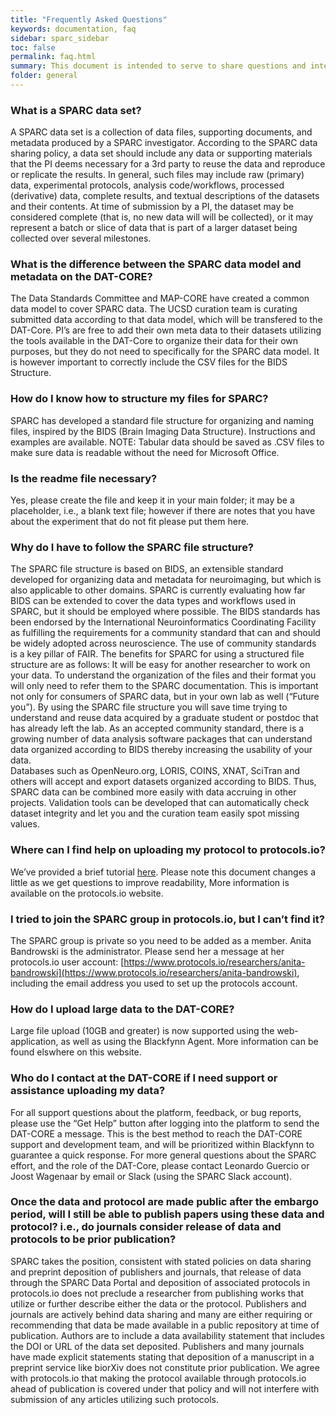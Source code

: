 ```yaml
---
title: "Frequently Asked Questions"
keywords: documentation, faq
sidebar: sparc_sidebar
toc: false
permalink: faq.html
summary: This document is intended to serve to share questions and interactions between the cores and users that may serve as FAQs
folder: general
---
```


### What is a SPARC data set?
A SPARC data set is a collection of data files, supporting documents, and metadata produced by a SPARC investigator.  According to the SPARC data sharing policy, a data set should include any data or supporting materials that the PI deems necessary for a 3rd party to reuse the data and reproduce or replicate the results. In general, such files may include raw (primary) data, experimental protocols, analysis code/workflows, processed (derivative) data, complete results, and textual descriptions of the datasets and their contents.  At time of submission by a PI, the dataset may be considered complete (that is, no new data will will be collected), or it may represent a batch or slice of data that is part of a larger dataset being collected over several milestones.

### What is the difference between the SPARC data model and metadata on the DAT-CORE? 
The Data Standards Committee and MAP-CORE have created a common data model to cover SPARC data. The UCSD curation team is curating submitted data according to that data model, which will be transfered to the DAT-Core.  PI’s are free to add their own meta data to their datasets utilizing the tools available in the DAT-Core to organize their data for their own purposes, but they do not need to specifically for the SPARC data model. It is however important to correctly include the CSV files for the BIDS Structure.

### How do I know how to structure my files for SPARC?
SPARC has developed a standard file structure for organizing and naming files, inspired by the BIDS (Brain Imaging Data Structure).  Instructions and examples are available. NOTE: Tabular data should be saved as .CSV files to make sure data is readable without the need for Microsoft Office.

### Is the readme file necessary?
Yes, please create the file and keep it in your main folder; it may be a placeholder, i.e., a blank text file; however if there are notes that you have about the experiment that do not fit please put them here.

### Why do I have to follow the SPARC file structure?
The SPARC file structure is based on BIDS, an extensible standard developed for organizing data and metadata for neuroimaging, but which is also applicable to other domains.  SPARC is currently evaluating how far BIDS can be extended to cover the data types and workflows used in SPARC, but it should be employed where possible.  The BIDS standards has been endorsed by the International Neuroinformatics Coordinating Facility as fulfilling the requirements for a community standard that can and should be widely adopted across neuroscience.  The use of community standards is a key pillar of FAIR.  The benefits for SPARC for using a structured file structure are as follows:
It will be easy for another researcher to work on your data. To understand the organization of the files and their format you will only need to refer them to the SPARC documentation. This is important not only for consumers of SPARC data, but in your own lab as well (“Future you”).  By using the SPARC file structure you will save time trying to understand and reuse data acquired by a graduate student or postdoc that has already left the lab.
As an accepted community standard, there is a growing number of data analysis software packages that can understand data organized according to BIDS thereby increasing the usability of your data.  
Databases such as OpenNeuro.org, LORIS, COINS, XNAT, SciTran and others will accept and export datasets organized according to BIDS. Thus, SPARC data can be combined more easily with data accruing in other projects.
Validation tools can be developed that can automatically check dataset integrity and let you and the curation team easily spot missing values.

### Where can I find help on uploading my protocol to protocols.io?   
We’ve provided a brief tutorial [here](https://docs.google.com/presentation/d/1WhoLvOVRIbCzu3x30Dd0O1cC09ZGT4g0IFOf4Eq7yfI/edit).  Please note this document changes a little as we get questions to improve readability,  More information is available on the protocols.io website.  

### I tried to join the SPARC group in protocols.io, but I can’t find it?
The SPARC group is private so you need to be added as a member.  Anita Bandrowski is the administrator.  Please send her a message at her protocols.io user account: [https://www.protocols.io/researchers/anita-bandrowski](https://www.protocols.io/researchers/anita-bandrowski), including the email address you used to set up the protocols account.

### How do I upload large data to the DAT-CORE?
Large file upload (10GB and greater) is now supported using the web-application, as well as using the Blackfynn Agent. More information can be found elswhere on this website.

### Who do I contact at the DAT-CORE if I need support or assistance uploading my data?
For all support questions about the platform, feedback, or bug reports, please use the “Get Help” button after logging into the platform to send the DAT-CORE a message. This is the best method to reach the DAT-CORE support and development team, and will be prioritized within Blackfynn to guarantee a quick response. For more general questions about the SPARC effort, and the role of the DAT-Core, please contact Leonardo Guercio or Joost Wagenaar by email or Slack (using the SPARC Slack account).

### Once the data and protocol are made public after the embargo period, will I still be able to publish papers using these data and protocol?  i.e., do journals consider release of data and protocols to be prior publication?
SPARC takes the position, consistent with stated policies on data sharing and preprint deposition of publishers and journals, that release of data through the SPARC Data Portal and deposition of associated protocols in protocols.io does not preclude a researcher from publishing works that utilize or further describe either the data or the protocol. Publishers and journals are actively behind data sharing and many are either requiring or recommending that data be made available in a public repository at time of publication.  Authors are to include a data availability statement that includes the DOI or URL of the data set deposited. Publishers and many journals have made explicit statements stating that deposition of a manuscript in a preprint service like biorXiv does not constitute prior publication. We agree with protocols.io that making the protocol available through protocols.io ahead of publication is covered under that policy and will not interfere with submission of any articles utilizing such protocols.
